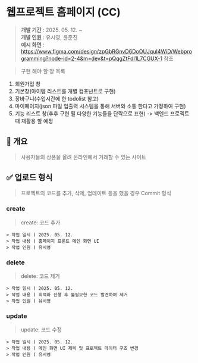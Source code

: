 # 웹프로젝트 홈페이지 (CC)
> **개발 기간** : 2025. 05. 12. ~  
> **개발 인원** : 유시영, 윤준진  
> **예시 화면** : https://www.figma.com/design/zpGbRGnvD6DoOUJquI4WiD/Webprogramming?node-id=2-4&m=dev&t=pQqgZtFdI1L7CGUX-1 참조       
              
   
>구현 해야 할 창 목록
1. 회원가입 창
2. 기본창(아이템 리스트를 개별 컴포넌트로 구현)
3. 장바구니(수업시간에 한 todolist 참고)
4. 마이페이지(json 파일 입출력 시스템을 통해 서버와 소통 한다고 가정하여 구현)
5. 기능 리스트 창(추후 구현 될 다양한 기능들을 단락으로 표현) -> 백엔드 프로젝트 때 재활용 할 예정

## 📌 개요
> 사용자들의 상품을 올려 온라인에서 거래할 수 있는 사이트

  

## ✅ 업로드 형식
> 프로젝트의 코드를 추가, 삭제, 업데이트 등을 했을 경우 Commit 형식

### create
> create: 코드 추가
``` 
> 작업 일시 ) 2025. 05. 12.
> 작업 내용 ) 홈페이지 프론트 메인 화면 UI
> 작업 인원 ) 유시영
```

### delete
> delete: 코드 제거
``` 
> 작업 일시 ) 2025. 05. 12.
> 작업 내용 ) 최적화 진행 후 불필요한 코드 발견하여 제거
> 작업 인원 ) 유시영
```

### update
> update: 코드 수정
``` 
> 작업 일시 ) 2025. 05. 12.
> 작업 내용 ) 메인 화면 UI 제목 및 프로젝트 데이터 구조 변경
> 작업 인원 ) 유시영
```
